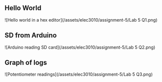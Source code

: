 ## Hello World

![Hello world in a hex editor](/assets/elec3010/assignment-5/Lab 5 Q1.png)

## SD from Arduino

![Arduino reading SD card](/assets/elec3010/assignment-5/Lab 5 Q2.png)

## Graph of logs

![Potentiometer readings](/assets/elec3010/assignment-5/Lab 5 Q3.png)
